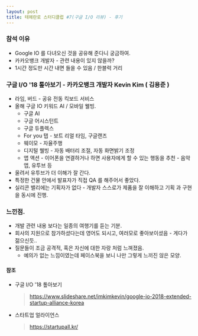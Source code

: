```yaml
---
layout: post
title: 테헤란로 스터디클럽 #7(구글 I/O 리뷰) - 후기
---
```


### 참석 이유
  * Google IO 를 다녀오신 것을 공유해 준다니 궁금하여.
  * 카카오뱅크 개발자 - 관련 내용이 있지 않을까? 
  * 1시간 정도만 시간 내면 들을 수 있음 / 한블럭 거리

### 구글 I/O '18 톺아보기 - 카카오뱅크 개발자 Kevin Kim ( 김용준 )
  * 라임, 버드 - 공유 전동 킥보드 서비스 
  * 올해 구글 IO 키워드 AI / 모바일 웰빙.
     * 구글 AI
     * 구글 어시스턴트     
     * 구글 듀플렉스     
     * For you 탭 - 보트 리얼 타임, 구글랜즈
     * 웨이모 - 자율주행          
     * 디지털 웰빙 - 자동 배터리 조절, 자동 화면밝기 조정
     * 앱 액션 - 이어폰을 연결하거나 하면 사용자에게 할 수 있는 행동을 추천 - 음악앱, 유투브 등
  * 울려서 유투브가 더 이해가 잘 간다.          
  * 특정한 건물 안에서 발표자가 직접 QA 를 해주어서 좋았다.
  * 실리콘 밸리에는 기획자가 없다 - 개발자 스스로가 제품을 잘 이해하고 기획 과 구현을 동시에 진행.
    
### 느낀점.    
  * 개발 관련 내용 보다는 일종의 여행기를 듣는 기분.
  * 회사의 지원으로 참가하셨다는데 영어도 되시고, 여러모로 좋아보이셨음 - 게다가 젊으신듯..
  * 질문들이 조금 공격적, 혹은 자신에 대한 자랑 처럼 느껴졌음.
     * 예의가 없는 느낌이였는데 페이스북을 보니 나만 그렇게 느끼진 않은 모양.  
        
#### 참조

   * 구글 I/O '18 톺아보기
     > <https://www.slideshare.net/imkimkevin/google-io-2018-extended-startup-alliance-korea>
    
   * 스타트업 얼라이언스
     > <https://startupall.kr/>
     